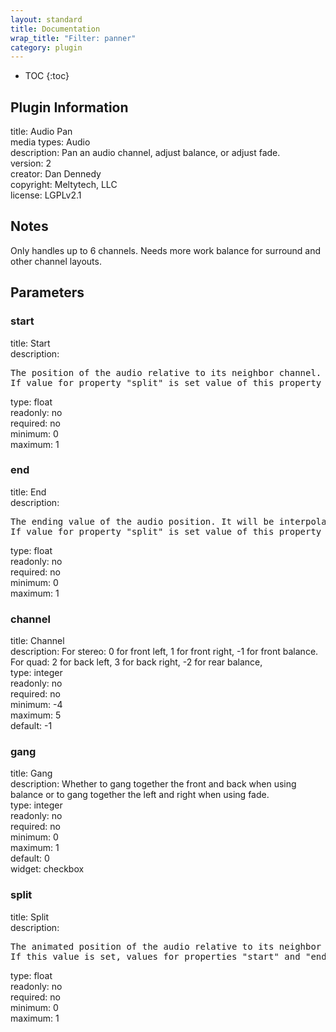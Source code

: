 ```yaml
---
layout: standard
title: Documentation
wrap_title: "Filter: panner"
category: plugin
---
```

* TOC
{:toc}

## Plugin Information

title: Audio Pan  
media types:
Audio  
description: Pan an audio channel, adjust balance, or adjust fade.  
version: 2  
creator: Dan Dennedy  
copyright: Meltytech, LLC  
license: LGPLv2.1  

## Notes

Only handles up to 6 channels. Needs more work balance for surround and other channel layouts.

## Parameters

### start

title: Start    
description:
<pre>
The position of the audio relative to its neighbor channel. For example, when channel is set to 0 for left, then start 0 is full left, 0.5 is center, and 1.0 is full right.
If value for property "split" is set value of this property is discarded.
</pre>
type: float  
readonly: no  
required: no  
minimum: 0  
maximum: 1  

### end

title: End    
description:
<pre>
The ending value of the audio position. It will be interpolated from start to end over the in-out range.
If value for property "split" is set value of this property is discarded.
</pre>
type: float  
readonly: no  
required: no  
minimum: 0  
maximum: 1  

### channel

title: Channel    
description:
For stereo: 0 for front left, 1 for front right, -1 for front balance. For quad: 2 for back left, 3 for back right, -2 for rear balance,  
type: integer  
readonly: no  
required: no  
minimum: -4  
maximum: 5  
default: -1  

### gang

title: Gang    
description:
Whether to gang together the front and back when using balance or to gang together the left and right when using fade.  
type: integer  
readonly: no  
required: no  
minimum: 0  
maximum: 1  
default: 0  
widget: checkbox  

### split

title: Split    
description:
<pre>
The animated position of the audio relative to its neighbor channel. For example, when channel is set to 0 for left, then start 0 is full left, 0.5 is center, and 1.0 is full right.
If this value is set, values for properties "start" and "end" are discarded.
</pre>
type: float  
readonly: no  
required: no  
minimum: 0  
maximum: 1  

